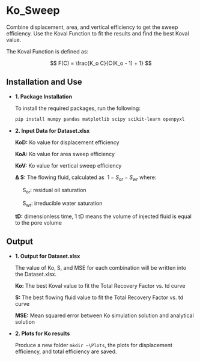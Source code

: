 # Ko_Sweep

Combine displacement, area, and vertical efficiency to get the sweep efficiency. Use the Koval Function to fit the results and find the best Koval value.

The Koval Function is defined as:

$$
F(C) = \frac{K_o C}{C(K_o - 1) + 1}
$$

## Installation and Use

- **1. Package Installation**

   To install the required packages, run the following:

   ```bash
   pip install numpy pandas matplotlib scipy scikit-learn openpyxl

- **2. Input Data for Dataset.xlsx**
   
   **KoD:** Ko value for displacement efficiency

   **KoA:** Ko value for area sweep efficiency

   **KoV:** Ko value for vertical sweep efficiency
   
   **&#916; S:** The flowing fluid, calculated as $\ 1 - S_{or} - S_{wr}$ where:
  
  &nbsp;&nbsp;&nbsp;&nbsp; S<sub>or</sub>: residual oil saturation
  
  &nbsp;&nbsp;&nbsp;&nbsp; S<sub>wr</sub>: irreducible water saturation

  **tD:** dimensionless time, 1 tD means the volume of injected fluid is equal to the pore volume

## Output ##

- **1. Output for Dataset.xlsx**

  The value of Ko, S, and MSE for each combination will be written into the Dataset.xlsx.
  
   **Ko:** The best Koval value to fit the Total Recovery Factor vs. td curve

   **S:** The best flowing fluid value to fit the Total Recovery Factor vs. td curve

   **MSE:** Mean squared error between Ko simulation solution and analytical solution
  

- **2. Plots for Ko results**

  Produce a new folder `mkdir ~\Plots`, the plots for displacement efficiency, and total efficiency are saved.


  

